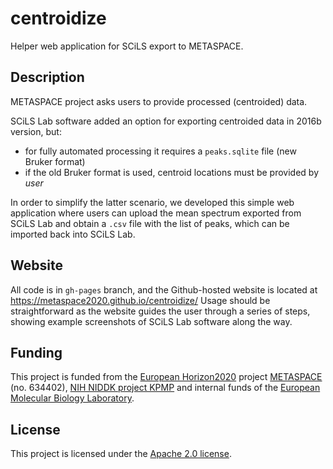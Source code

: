 # centroidize

Helper web application for SCiLS export to METASPACE.

## Description

METASPACE project asks users to provide processed (centroided) data.

SCiLS Lab software added an option for exporting centroided data in 2016b version, but:
* for fully automated processing it requires a `peaks.sqlite` file (new Bruker format)
* if the old Bruker format is used, centroid locations must be provided by _user_

In order to simplify the latter scenario, we developed this simple web application where users can upload the mean spectrum exported from SCiLS Lab
and obtain a `.csv` file with the list of peaks, which can be imported back into SCiLS Lab.

## Website

All code is in `gh-pages` branch, and the Github-hosted website is located at https://metaspace2020.github.io/centroidize/
Usage should be straightforward as the website guides the user through a series of steps, showing example screenshots of SCiLS Lab software along the way.

## Funding

This project is funded from the [European Horizon2020](https://ec.europa.eu/programmes/horizon2020/) 
project [METASPACE](http://project.metaspace2020.eu/) (no. 634402), 
[NIH NIDDK project KPMP](http://kpmp.org/)
and internal funds of the [European Molecular Biology Laboratory](https://www.embl.org/).

## License

This project is licensed under the [Apache 2.0 license](LICENSE).
